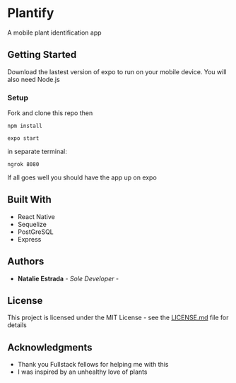 # Plantify

A mobile plant identification app

## Getting Started

Download the lastest version of expo to run on your mobile device.
You will also need Node.js

### Setup

Fork and clone this repo then 

```
npm install
```

```
expo start
```
in separate terminal:
```
ngrok 8080
```
If all goes well you should have the app up on expo


## Built With

* React Native
* Sequelize
* PostGreSQL
* Express

## Authors

* **Natalie Estrada** - *Sole Developer* - 

## License

This project is licensed under the MIT License - see the [LICENSE.md](LICENSE.md) file for details

## Acknowledgments

* Thank you Fullstack fellows for helping me with this 
* I was inspired by an unhealthy love of plants

